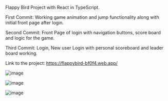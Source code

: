 Flappy Bird Project with React in TypeScript.


First Commit: Working game animation and jump functionality along with initial front page after login.

Second Commit: Front Page of login with navigation buttons, score board and logic for the game.

Third Commit: Login, New user Login with personal scoreboard and leader board working.


Link to the project: https://flappybird-bf0f4.web.app/




![image](https://user-images.githubusercontent.com/94879785/148749622-6bfb17af-ee2e-4c52-95f3-0f1eb16b9840.png)

![image](https://user-images.githubusercontent.com/94879785/148749777-dee2113d-4167-4789-b39a-464f17b493ad.png)

![image](https://user-images.githubusercontent.com/94879785/147726895-9b08869f-5770-46ce-b56a-4d42cb88dc83.png)


